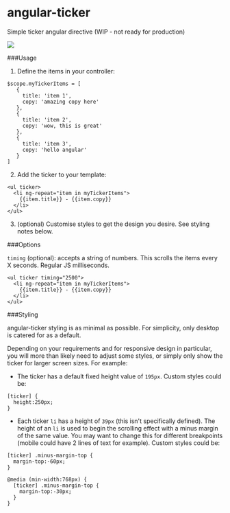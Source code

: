 # angular-ticker

Simple ticker angular directive (WIP - not ready for production)

<img src="http://g.recordit.co/QlZsRw7CyE.gif" />


###Usage

1) Define the items in your controller:

```
$scope.myTickerItems = [
   {
     title: 'item 1',
     copy: 'amazing copy here'
   },
   {
     title: 'item 2',
     copy: 'wow, this is great'
   },
   {
     title: 'item 3',
     copy: 'hello angular'
   }
]
```

2) Add the ticker to your template:

```
<ul ticker>
  <li ng-repeat="item in myTickerItems">
    {{item.title}} - {{item.copy}}
  </li>
</ul>
```


3) (optional) Customise styles to get the design you desire. See styling notes below.

###Options

`timing` (optional): accepts a string of numbers. This scrolls the items every X seconds. Regular JS milliseconds. 

```
<ul ticker timing="2500">
  <li ng-repeat="item in myTickerItems">
    {{item.title}} - {{item.copy}}
  </li>
</ul>
```


###Styling

angular-ticker styling is as minimal as possible. For simplicity, only desktop is catered for as a default.

Depending on your requirements and for responsive design in particular, you will more than likely need to adjust some styles, or simply only show the ticker for larger screen sizes. For example:

- The ticker has a default fixed height value of `195px`. Custom styles could be:

```
[ticker] {
  height:250px;
}
```

- Each ticker `li` has a height of `39px` (this isn't specifically defined). The height of an `li` is used to begin the scrolling effect with a minus margin of the same value. You may want to change this for different breakpoints (mobile could have 2 lines of text for example). Custom styles could be:

```
[ticker] .minus-margin-top {
  margin-top:-60px;
}

@media (min-width:768px) {
  [ticker] .minus-margin-top {
    margin-top:-30px;
  }
}
```




